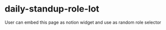 # daily-standup-role-lot

User can embed this page as notion widget and use as random role selector
